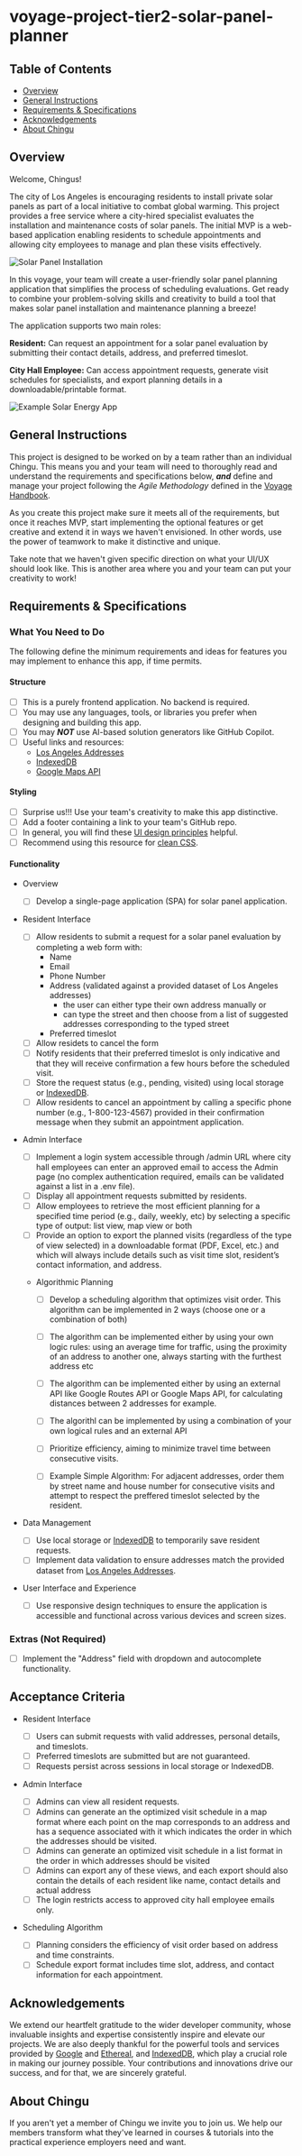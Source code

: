 # voyage-project-tier2-solar-panel-planner

## Table of Contents

* [Overview](#overview)
* [General Instructions](#general-instructions)
* [Requirements & Specifications](#requirements-specifications)
* [Acknowledgements](#acknowledgements)
* [About Chingu](#about-chingu)

## Overview

Welcome, Chingus!

The city of Los Angeles is encouraging residents to install private solar panels as part of a local initiative to combat global warming. This project provides a free service where a city-hired specialist evaluates the installation and maintenance costs of solar panels. The initial MVP is a web-based application enabling residents to schedule appointments and allowing city employees to manage and plan these visits effectively.

![Solar Panel Installation](./assets/solar-panel-installation.jpg)

In this voyage, your team will create a user-friendly solar panel planning application that simplifies the process of scheduling evaluations. Get ready to combine your problem-solving skills and creativity to build a tool that makes solar panel installation and maintenance planning a breeze!

The application supports two main roles:

**Resident:** Can request an appointment for a solar panel evaluation by submitting their contact details, address, and preferred timeslot.

**City Hall Employee:** Can access appointment requests, generate visit schedules for specialists, and export planning details in a downloadable/printable format.

![Example Solar Energy App](./assets/example-solar-energy-app.png)

## General Instructions

This project is designed to be worked on by a team rather than an individual
Chingu. This means you and your team will need to thoroughly read and
understand the requirements and specifications below, **_and_** define and
manage your project following the _Agile Methodology_ defined in the
[Voyage Handbook](https://github.com/chingu-voyages/Handbook/blob/main/docs/guides/voyage/voyage.md#voyage-guide).

As you create this project make sure it meets all of the requirements, but once
it reaches MVP, start implementing the optional features or get creative and
extend it in ways we haven't envisioned. In other words, use the power of
teamwork to make it distinctive and unique.

Take note that we haven't given specific direction on what your UI/UX should
look like. This is another area where you and your team can put your creativity 
to work! 

## Requirements & Specifications

### What You Need to Do

The following define the minimum requirements and ideas for features you may
implement to enhance this app, if time permits.

#### Structure

- [ ] This is a purely frontend application. No backend is required.
- [ ] You may use any languages, tools, or libraries you prefer when designing and building this app.
- [ ] You may **_NOT_** use AI-based solution generators like GitHub Copilot.
- [ ] Useful links and resources:
  - [Los Angeles Addresses](https://catalog.data.gov/dataset/addresses-in-the-city-of-los-angeles/resource/cfcd5dce-b96c-43e8-bd36-aac11d14bf7d)
  - [IndexedDB](https://developer.mozilla.org/en-US/docs/Web/API/IndexedDB_API)
  - [Google Maps API](https://developers.google.com/maps/documentation/routes/overview#how_to_use_the_routes_api)

#### Styling

- [ ] Surprise us!!! Use your team's creativity to make this app distinctive.
- [ ] Add a footer containing a link to your team's GitHub repo.
- [ ] In general, you will find these [UI design principles](https://www.justinmind.com/ui-design/principles) helpful.
- [ ] Recommend using this resource for [clean CSS](https://israelmitolu.hashnode.dev/writing-cleaner-css-using-bem-methodology).

#### Functionality
- Overview

  - [ ] Develop a single-page application (SPA) for solar panel application.

- Resident Interface

  - [ ] Allow residents to submit a request for a solar panel evaluation by completing a web form with:
    - Name
    - Email
    - Phone Number
    - Address (validated against a provided dataset of Los Angeles addresses)
      - the user can either type their own address manually or
      - can type the street and then choose from a list of suggested addresses corresponding to the typed street
    - Preferred timeslot
  - [ ] Allow residets to cancel the form 
  - [ ] Notify residents that their preferred timeslot is only indicative and that they will receive confirmation a few hours before the scheduled visit.
  - [ ] Store the request status (e.g., pending, visited) using local storage or [IndexedDB](https://developer.mozilla.org/en-US/docs/Web/API/IndexedDB_API).
  - [ ] Allow residents to cancel an appointment by calling a specific phone number (e.g., 1-800-123-4567) provided in their confirmation message when they submit an appointment application.

- Admin Interface

  - [ ] Implement a login system accessible through /admin URL where city hall employees can enter an approved email to access the Admin page (no complex authentication required, emails can be validated against a list in a .env file).
  - [ ] Display all appointment requests submitted by residents.
  - [ ] Allow employees to retrieve the most efficient planning for a specified time period (e.g., daily, weekly, etc) by selecting a specific type of output: list view, map view or both
  - [ ] Provide an option to export the planned visits (regardless of the type of view selected) in a downloadable format (PDF, Excel, etc.) and which will always include details such as visit time slot, resident’s contact information, and address.

  - Algorithmic Planning

    - [ ] Develop a scheduling algorithm that optimizes visit order. This algorithm can be implemented in 2 ways (choose one or a combination of both)
    - [ ] The algorithm can be implemented either by using your own logic rules: using an average time for traffic, using the proximity of an address to another one, always starting with the furthest address etc
    - [ ] The algorithm can be implemented either by using an external API like Google Routes API or Google Maps API, for calculating distances between 2 addresses for example.
    - [ ] The algorithl can be implemented by using a combination of your own logical rules and an external API 
    - [ ] Prioritize efficiency, aiming to minimize travel time between consecutive visits.
    - [ ] Example Simple Algorithm: For adjacent addresses, order them by street name and house number for consecutive visits and attempt to respect the preffered timeslot selected by the resident.
    

- Data Management

  - [ ] Use local storage or [IndexedDB](https://developer.mozilla.org/en-US/docs/Web/API/IndexedDB_API) to temporarily save resident requests.
  - [ ] Implement data validation to ensure addresses match the provided dataset from [Los Angeles Addresses](https://catalog.data.gov/dataset/addresses-in-the-city-of-los-angeles/resource/cfcd5dce-b96c-43e8-bd36-aac11d14bf7d).

- User Interface and Experience
  - [ ] Use responsive design techniques to ensure the application is accessible and functional across various devices and screen sizes.

### Extras (Not Required)

- [ ] Implement the "Address" field with dropdown and autocomplete functionality.

## Acceptance Criteria

- Resident Interface

  - [ ] Users can submit requests with valid addresses, personal details, and timeslots.
  - [ ] Preferred timeslots are submitted but are not guaranteed.
  - [ ] Requests persist across sessions in local storage or IndexedDB.

- Admin Interface

  - [ ] Admins can view all resident requests.
  - [ ] Admins can generate an the optimized visit schedule in a map format where each point on the map corresponds to an address and has a sequence associated with it which indicates the order in which the addresses should be visited. 
  - [ ] Admins can generate an optimized visit schedule in a list format in the order in which addresses should be visited 
  - [ ] Admins can export any of these views, and each export should also contain the details of each resident like name, contact details and actual address 
  - [ ] The login restricts access to approved city hall employee emails only.

- Scheduling Algorithm

  - [ ] Planning considers the efficiency of visit order based on address and time constraints.
  - [ ] Schedule export format includes time slot, address, and contact information for each appointment.

## Acknowledgements

We extend our heartfelt gratitude to the wider developer community, whose invaluable insights and expertise consistently inspire and elevate our projects. We are also deeply thankful for the powerful tools and services provided by [Google](https://google.com) and [Ethereal](https://ethereal.email), and [IndexedDB](https://developer.mozilla.org/en-US/docs/Web/API/IndexedDB_API), which play a crucial role in making our journey possible. Your contributions and innovations drive our success, and for that, we are sincerely grateful.

## About Chingu

If you aren't yet a member of Chingu we invite you to join us. We help our
members transform what they've learned in courses & tutorials into the
practical experience employers need and want.
